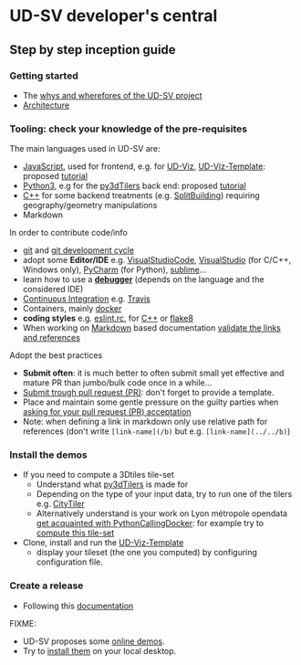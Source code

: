 # UD-SV developer's central <a name="top"></a>

## Step by step inception guide

### Getting started
 * The [whys and wherefores of the UD-SV project](../Readme.md)
 * [Architecture](/Architecture/Readme.md)

### Tooling: check your knowledge of the pre-requisites
The main languages used in UD-SV are:
 * [JavaScript](https://en.wikipedia.org/wiki/JavaScript), used for frontend, e.g. for [UD-Viz](https://github.com/VCityTeam/UD-Viz), [UD-Viz-Template](https://github.com/VCityTeam/UD-Viz-Template): proposed [tutorial](https://developer.mozilla.org/fr/docs/Web/JavaScript)
 * [Python3](https://en.wikipedia.org/wiki/Python_(programming_language)), e.g for the [py3dTilers](https://github.com/VCityTeam/py3dtilers) back end: proposed [tutorial](https://developer.mozilla.org/en-US/docs/Glossary/Python)
 * [C++](https://en.wikipedia.org/wiki/C%2B%2B) for some backend treatments (e.g. [SplitBuilding](/Tools/Readme.md#ComponentUD-ServSplitBuilding)) requiring geography/geometry manipulations
 * Markdown

In order to contribute code/info
 * [git](/Tools/ToolGit.md) and [git development cycle](/ImplementationKnowHow/GitWorflow/DevelopersGithubCycle.md)
 * adopt some **Editor/IDE** e.g. [VisualStudioCode](https://code.visualstudio.com/), [VisualStudio](https://visualstudio.microsoft.com/vs/community/) (for C/C++, Windows only), [PyCharm](https://www.jetbrains.com/pycharm/) (for Python), [sublime](https://www.sublimetext.com/)...
 * learn how to use a **[debugger](https://en.wikipedia.org/wiki/Debugger)** (depends on the language and the considered IDE)
 * [Continuous Integration](https://en.wikipedia.org/wiki/Continuous_integration) e.g. [Travis](https://github.com/VCityTeam/py3dtilers/blob/master/.travis.yml)
 * Containers, mainly [docker](/Tools/ToolDocker)
 * **coding styles** e.g. [eslint.rc](https://github.com/VCityTeam/UD-Viz-demo/blob/master/DemoFull/.eslintrc.json), for [C++](https://github.com/VCityTeam/VCity/blob/master/Developers/Coding-Style.md) or [flake8](https://github.com/VCityTeam/py3dtilers/blob/master/.flake8)
 * When working on [Markdown](https://en.wikipedia.org/wiki/Markdown) based documentation [validate the links and references](DevelopersValidatingMardownLinks.md)

Adopt the best practices
 * **Submit often**: it is much better to often submit small yet effective and mature PR than jumbo/bulk code once in a while...
 * [Submit trough pull request (PR)](https://github.com/VCityTeam/UD-SV/blob/master/ImplementationKnowHow/GitWorflow/DevelopersGithubCycle.md#submitting-a-pull-request-pr): don't forget to provide a template.
 * Place and maintain some gentle pressure on the guilty parties when [asking for your pull request (PR) acceptation](https://github.com/VCityTeam/UD-SV/blob/master/ImplementationKnowHow/GitWorflow/DevelopersGithubCycle.md#pull-request-pr-acceptance-policy)
 * Note: when defining a link in markdown only use relative path for references (don't write `[link-name](/b)` but e.g. `[link-name](../../b)`) 

### Install the demos
 * If you need to compute a 3Dtiles tile-set
   - Understand what [py3dTilers](https://github.com/VCityTeam/py3dtilers) is made for
   - Depending on the type of your input data, try to run one of the tilers e.g. [CityTiler](https://github.com/VCityTeam/py3dtilers/tree/master/py3dtilers/CityTiler)
   - Alternatively understand is your work on Lyon métropole opendata [get acquainted with PythonCallingDocker](https://github.com/VCityTeam/UD-Reproducibility/tree/master/Computations/3DTiles/LyonTemporal/PythonCallingDocker#readme): for example try to [compute this tile-set](https://github.com/VCityTeam/UD-Reproducibility/tree/master/Demos/ValleeChimie#1-compute-correct-data-for-your-demo)
 * Clone, install and run the [UD-Viz-Template](https://github.com/VCityTeam/UD-Viz-Template)
   - display your tileset (the one you computed) by configuring configuration file.  

### Create a release
- Following this [documentation](https://github.com/VCityTeam/UD-Viz/blob/master/docs/static/Doc/Devel/ReleasePublish.md)

FIXME:
 - UD-SV proposes some [online demos](http://rict2.liris.cnrs.fr/UD-Viz/UD-Viz-Core/examples/DemoStable/Demo.html). 
 - Try to [install them](https://github.com/VCityTeam/UD-SV/tree/master/Install) on your local desktop.

